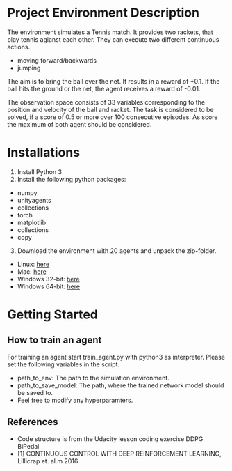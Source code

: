 # Project Environment Description

The environment simulates a Tennis match. It provides two rackets, that play
tennis agianst each other. They can execute two different continuous actions.
* moving forward/backwards
* jumping

The aim is to bring the ball over the net. It results in a reward of +0.1.
If the ball hits the ground or the net, the agent receives a reward of -0.01.

The observation space consists of 33 variables
corresponding to the position and velocity of the ball and racket.
The task is considered to be solved, if a score of 0.5 or more over 100 consecutive episodes.
As score the maximum of both agent should be considered.

# Installations
1. Install Python 3
2. Install the following python packages:
  * numpy
  * unityagents
  * collections
  * torch
  * matplotlib
  * collections
  * copy
3. Download the environment with 20 agents and unpack the zip-folder.
  * Linux: [here](https://s3-us-west-1.amazonaws.com/udacity-drlnd/P2/Reacher/Reacher_Linux.zip)
  * Mac: [here](https://s3-us-west-1.amazonaws.com/udacity-drlnd/P2/Reacher/Reacher.app.zip)
  * Windows 32-bit: [here](https://s3-us-west-1.amazonaws.com/udacity-drlnd/P2/Reacher/Reacher_Windows_x86.zip)
  * Windows 64-bit: [here](https://s3-us-west-1.amazonaws.com/udacity-drlnd/P2/Reacher/Reacher_Windows_x86_64.zip)

# Getting Started
## How to train an agent
For training an agent start train_agent.py with python3 as interpreter. Please set the following variables in the script.
  * path_to_env: The path to the simulation environment.
  * path_to_save_model: The path, where the trained network model should be saved to.
  * Feel free to modify any hyperparamters.

## References
  * Code structure is from the Udacity lesson coding exercise DDPG BiPedal
  * [1] CONTINUOUS CONTROL WITH DEEP REINFORCEMENT LEARNING, Lillicrap et. al.m 2016
